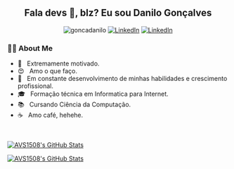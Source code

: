 <h2 align="center"> Fala devs 👋, blz? Eu sou Danilo Gonçalves</h2>

<p align="center"> 
 <img src="https://komarev.com/ghpvc/?username=goncadanilo" alt="goncadanilo" /> 
 <a href="https://www.linkedin.com/in/goncadanilo/"><img alt="LinkedIn" src="https://img.shields.io/badge/LinkedIn-Danilo_Gonçalves-blue?logo=linkedin"></a>
 <a href="mailto:gonca.danilo@gmal.com"><img alt="LinkedIn" src="https://img.shields.io/badge/Gmail-gonca.danilo@gmail.com-red?logo=gmail"></a>
</p>

<h3> 👨‍💻 About Me </h3>

- :muscle: &nbsp; Extremamente motivado.
- 😍 &nbsp; Amo o que faço.
- 🚀 &nbsp; Em constante desenvolvimento de minhas habilidades e crescimento profissional.
- 🎓 &nbsp; Formação técnica em Informatica para Internet.
- 📚 &nbsp; Cursando Ciência da Computação.
- ☕ &nbsp; Amo café, hehehe. 

<br/>

[![AVS1508's GitHub Stats](https://github-readme-stats.vercel.app/api/?username=goncadanilo&show_icons=true&count_private=true)](https://github.com/goncadanilo)

[![AVS1508's GitHub Stats](https://github-readme-stats.vercel.app/api/top-langs/?username=goncadanilo&show_icons=true&count_private=true)](https://github.com/goncadanilo)

